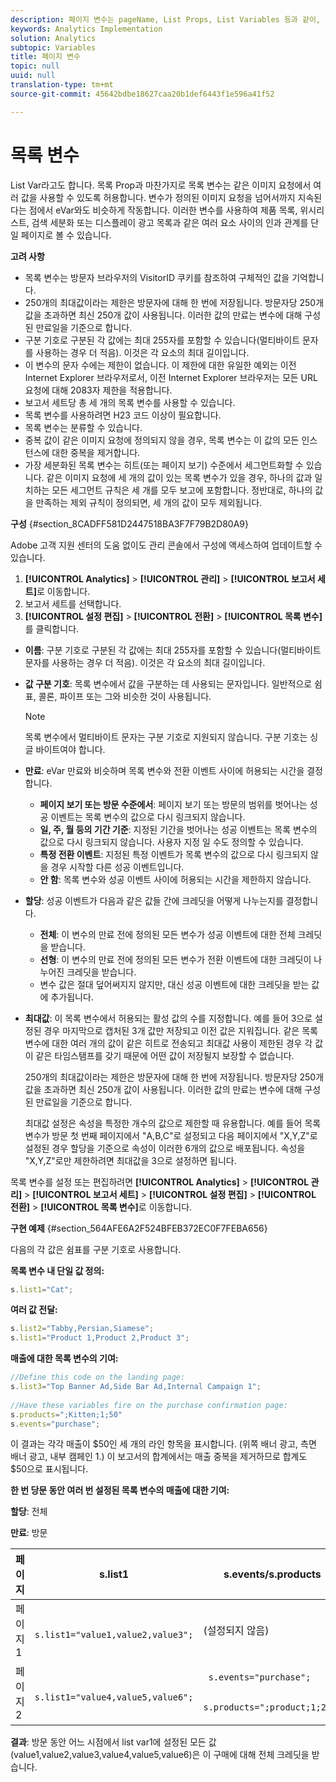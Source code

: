 ```yaml
---
description: 페이지 변수는 pageName, List Props, List Variables 등과 같이, 보고서를 직접 채웁니다.
keywords: Analytics Implementation
solution: Analytics
subtopic: Variables
title: 페이지 변수
topic: null
uuid: null
translation-type: tm+mt
source-git-commit: 45642bdbe18627caa20b1def6443f1e596a41f52

---
```



# 목록 변수

List Var라고도 합니다. 목록 Prop과 마찬가지로 목록 변수는 같은 이미지 요청에서 여러 값을 사용할 수 있도록 허용합니다. 변수가 정의된 이미지 요청을 넘어서까지 지속된다는 점에서 eVar와도 비슷하게 작동합니다. 이러한 변수를 사용하여 제품 목록, 위시리스트, 검색 세분화 또는 디스플레이 광고 목록과 같은 여러 요소 사이의 인과 관계를 단일 페이지로 볼 수 있습니다.

<!-- 

listN.xml

 -->

**고려 사항**

* 목록 변수는 방문자 브라우저의 VisitorID 쿠키를 참조하여 구체적인 값을 기억합니다.
* 250개의 최대값이라는 제한은 방문자에 대해 한 번에 저장됩니다. 방문자당 250개 값을 초과하면 최신 250개 값이 사용됩니다. 이러한 값의 만료는 변수에 대해 구성된 만료일을 기준으로 합니다.
* 구분 기호로 구분된 각 값에는 최대 255자를 포함할 수 있습니다(멀티바이트 문자를 사용하는 경우 더 적음). 이것은 각 요소의 최대 길이입니다.
* 이 변수의 문자 수에는 제한이 없습니다. 이 제한에 대한 유일한 예외는 이전 Internet Explorer 브라우저로서, 이전 Internet Explorer 브라우저는 모든 URL 요청에 대해 2083자 제한을 적용합니다.
* 보고서 세트당 총 세 개의 목록 변수를 사용할 수 있습니다.
* 목록 변수를 사용하려면 H23 코드 이상이 필요합니다.
* 목록 변수는 분류할 수 있습니다.
* 중복 값이 같은 이미지 요청에 정의되지 않을 경우, 목록 변수는 이 값의 모든 인스턴스에 대한 중복을 제거합니다.
* 가장 세분화된 목록 변수는 히트(또는 페이지 보기) 수준에서 세그먼트화할 수 있습니다. 같은 이미지 요청에 세 개의 값이 있는 목록 변수가 있을 경우, 하나의 값과 일치하는 모든 세그먼트 규칙은 세 개를 모두 보고에 포함합니다. 정반대로, 하나의 값을 만족하는 제외 규칙이 정의되면, 세 개의 값이 모두 제외됩니다.

**구성** {#section_8CADFF581D2447518BA3F7F79B2D80A9}

Adobe 고객 지원 센터의 도움 없이도 관리 콘솔에서 구성에 액세스하여 업데이트할 수 있습니다.

1. **[!UICONTROL Analytics]** &gt; **[!UICONTROL 관리]** &gt; **[!UICONTROL 보고서 세트]**&#x200B;로 이동합니다.
1. 보고서 세트를 선택합니다.
1. **[!UICONTROL 설정 편집]** &gt; **[!UICONTROL 전환]** &gt; **[!UICONTROL 목록 변수]**&#x200B;를 클릭합니다.

* **이름**: 구분 기호로 구분된 각 값에는 최대 255자를 포함할 수 있습니다(멀티바이트 문자를 사용하는 경우 더 적음). 이것은 각 요소의 최대 길이입니다.
* **값 구분 기호**: 목록 변수에서 값을 구분하는 데 사용되는 문자입니다. 일반적으로 쉼표, 콜론, 파이프 또는 그와 비슷한 것이 사용됩니다.

   >[!NOTE]
   >
   >목록 변수에서 멀티바이트 문자는 구분 기호로 지원되지 않습니다. 구분 기호는 싱글 바이트여야 합니다.

* **만료**: eVar 만료와 비슷하며 목록 변수와 전환 이벤트 사이에 허용되는 시간을 결정합니다.

   * **페이지 보기 또는 방문 수준에서**: 페이지 보기 또는 방문의 범위를 벗어나는 성공 이벤트는 목록 변수의 값으로 다시 링크되지 않습니다.
   * **일, 주, 월 등의 기간 기준**: 지정된 기간을 벗어나는 성공 이벤트는 목록 변수의 값으로 다시 링크되지 않습니다. 사용자 지정 일 수도 정의할 수 있습니다.
   * **특정 전환 이벤트**: 지정된 특정 이벤트가 목록 변수의 값으로 다시 링크되지 않을 경우 시작할 다른 성공 이벤트입니다.
   * **안 함**: 목록 변수와 성공 이벤트 사이에 허용되는 시간을 제한하지 않습니다.

* **할당**: 성공 이벤트가 다음과 같은 값들 간에 크레딧을 어떻게 나누는지를 결정합니다.

   * **전체**: 이 변수의 만료 전에 정의된 모든 변수가 성공 이벤트에 대한 전체 크레딧을 받습니다.
   * **선형**: 이 변수의 만료 전에 정의된 모든 변수가 전환 이벤트에 대한 크레딧이 나누어진 크레딧을 받습니다.
   * 변수 값은 절대 덮어써지지 않지만, 대신 성공 이벤트에 대한 크레딧을 받는 값에 추가됩니다.

* **최대값**: 이 목록 변수에서 허용되는 활성 값의 수를 지정합니다. 예를 들어 3으로 설정된 경우 마지막으로 캡처된 3개 값만 저장되고 이전 값은 지워집니다. 같은 목록 변수에 대한 여러 개의 값이 같은 히트로 전송되고 최대값 사용이 제한된 경우 각 값이 같은 타임스탬프를 갖기 때문에 어떤 값이 저장될지 보장할 수 없습니다.

   250개의 최대값이라는 제한은 방문자에 대해 한 번에 저장됩니다. 방문자당 250개 값을 초과하면 최신 250개 값이 사용됩니다. 이러한 값의 만료는 변수에 대해 구성된 만료일을 기준으로 합니다.

   최대값 설정은 속성을 특정한 개수의 값으로 제한할 때 유용합니다. 예를 들어 목록 변수가 방문 첫 번째 페이지에서 "A,B,C"로 설정되고 다음 페이지에서 "X,Y,Z"로 설정된 경우 할당을 기준으로 속성이 이러한 6개의 값으로 배포됩니다. 속성을 "X,Y,Z"로만 제한하려면 최대값을 3으로 설정하면 됩니다.

목록 변수를 설정 또는 편집하려면 **[!UICONTROL Analytics]** &gt; **[!UICONTROL 관리]** &gt; **[!UICONTROL 보고서 세트]** &gt; **[!UICONTROL 설정 편집]** &gt; **[!UICONTROL 전환]** &gt; **[!UICONTROL 목록 변수]**&#x200B;로 이동합니다.

**구현 예제** {#section_564AFE6A2F524BFEB372EC0F7FEBA656}

다음의 각 값은 쉼표를 구분 기호로 사용합니다.

**목록 변수 내 단일 값 정의:**

```js
s.list1="Cat";
```

**여러 값 전달:**

```js
s.list2="Tabby,Persian,Siamese"; 
s.list1="Product 1,Product 2,Product 3";
```

**매출에 대한 목록 변수의 기여:**

```js
//Define this code on the landing page: 
s.list3="Top Banner Ad,Side Bar Ad,Internal Campaign 1"; 
 
//Have these variables fire on the purchase confirmation page: 
s.products=";Kitten;1;50" 
s.events="purchase";
```

이 결과는 각각 매출이 $50인 세 개의 라인 항목을 표시합니다. (위쪽 배너 광고, 측면 배너 광고, 내부 캠페인 1.) 이 보고서의 합계에서는 매출 중복을 제거하므로 합계도 $50으로 표시됩니다.

**한 번 당문 동안 여러 번 설정된 목록 변수의 매출에 대한 기여:**

**할당**: 전체

**만료**: 방문

<table id="table_09E1879B44624A858555449E2DC74E69"> 
 <thead> 
  <tr> 
   <th colname="col1" class="entry"> 페이지 </th> 
   <th colname="col2" class="entry"> s.list1 </th> 
   <th colname="col3" class="entry"> s.events/s.products </th> 
  </tr> 
 </thead>
 <tbody> 
  <tr> 
   <td colname="col1"> 페이지 1 </td> 
   <td colname="col2"> <code> s.list1="value1,value2,value3"; </code> </td> 
   <td colname="col3"> (설정되지 않음) </td> 
  </tr> 
  <tr> 
   <td colname="col1"> 페이지 2 </td> 
   <td colname="col2"> <code> s.list1="value4,value5,value6"; </code> </td> 
   <td colname="col3"> <p> <code> s.events="purchase"; </code> </p> <p> <code> s.products=";product;1;200" </code> </p> </td> 
  </tr> 
 </tbody> 
</table>

**결과**: 방문 동안 어느 시점에서 list var1에 설정된 모든 값(value1,value2,value3,value4,value5,value6)은 이 구매에 대해 전체 크레딧을 받습니다.

